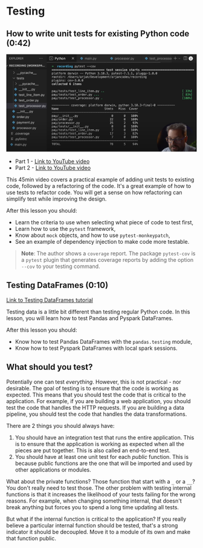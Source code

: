 # Testing

## How to write unit tests for existing Python code (0:42)

![Using tests to refactor a codebase](../images/b0bf092008be10cffa9b30080256114a74fcfc6615880045ab77892cb66d7b81.png)  

- Part 1 - [Link to YouTube video](https://youtu.be/ULxMQ57engo)
- Part 2 - [Link to YouTube video](https://youtu.be/NI5IGAim8XU)

This 45min video covers a practical example of adding unit tests to existing code, followed by a refactoring of the code. It's a great example of how to use tests to refactor code. You will get a sense on how refactoring can simplify test while improving the design.

After this lesson you should:

- Learn the criteria to use when selecting what piece of code to test first,
- Learn how to use the `pytest` framework,
- Know about `mock` objects, and how to use `pytest-monkeypatch`,
- See an example of dependency injection to make code more testable.

> **Note**: The author shows a `coverage` report. The package `pytest-cov` is a `pytest` plugin that generates coverage reports by adding the option `--cov` to your testing command.

## Testing DataFrames (0:10)

[Link to Testing DataFrames tutorial](./Testing&#32;Dataframes.docx)

Testing data is a little bit different than testing regular Python code. In this lesson, you will learn how to test Pandas and Pyspark DataFrames.

After this lesson you should:

- Know how to test Pandas DataFrames with the `pandas.testing` module,
- Know how to test Pyspark DataFrames with local spark sessions.

## What should you test?

Potentially one can test _everything_. However, this is not practical - nor desirable. The goal of testing is to ensure that the code is working as expected. This means that you should test the code that is critical to the application. For example, if you are building a web application, you should test the code that handles the HTTP requests. If you are building a data pipeline, you should test the code that handles the data transformations.

There are 2 things you should always have:

1. You should have an integration test that runs the entire application. This is to ensure that the application is working as expected when all the pieces are put together. This is also called an end-to-end test.
2. You should have at least one unit test for each _public_ function. This is because public functions are the one that will be imported and used by other applications or modules.

What about the private functions? Those function that start with a `_` or a `__`? You don't really need to test those. The other problem with testing internal functions is that it increases the likelihood of your tests failing for the wrong reasons. For example, when changing something internal, that doesn't break anything but forces you to spend a long time updating all tests.

But what if the internal function is critical to the application? If you really believe a particular internal function should be tested, that's a strong indicator it should be decoupled. Move it to a module of its own and make that function public.
